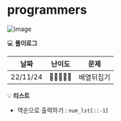 # programmers

![image](https://user-images.githubusercontent.com/80023660/203708906-ef2e47b2-607b-41b0-ad7f-8b7597b9089a.png)




💻 **풀이로그**

|   날짜   |    난이도     |    문제     |
|:--------:|:-------------:|:-----------:|
| 22/11/24 | 🔹🔹🔹🔹🔹 |  배열뒤집기 |


💡 **리스트**
- 역순으로 출력하기 : `num_lst[::-1]`

